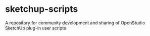 # sketchup-scripts
A repository for community development and sharing of OpenStudio SketchUp plug-in user scripts
